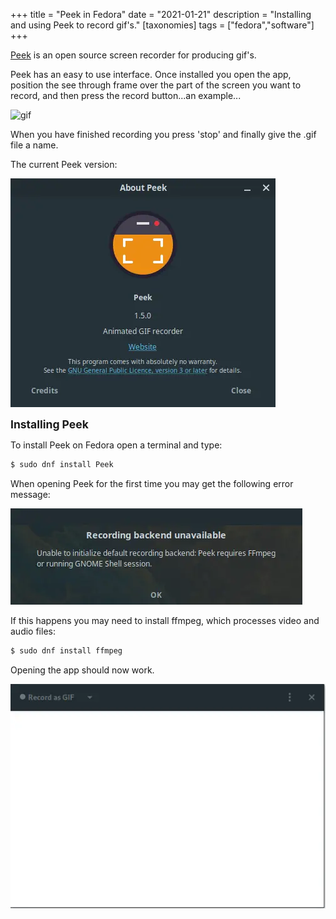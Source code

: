 +++
title =  "Peek in Fedora"
date =   "2021-01-21"
description = "Installing and using Peek to record gif's."
[taxonomies]
tags = ["fedora","software"]
+++

[Peek](https://github.com/phw/peek) is an open source screen recorder for producing gif's. 

<!-- more -->

Peek has an easy to use interface.  Once installed you open the app, position the see through frame over the part of the screen you want to record, and then press the record button...an example...

![gif](https://i.imgur.com/fpcy0ye.gif#center)

When you have finished recording you press 'stop' and finally give the .gif file a name.

The current Peek version:

![about-peek](about-peek.webp)


<span style="font-size:1.25em;font-weight:bold;">Installing Peek</span>

To install Peek on Fedora open a terminal and type:
```bash
$ sudo dnf install Peek
```
When opening Peek for the first time you may get the following error message:

![error-message](peek-ffmpeg.webp)

If this happens you may need to install ffmpeg, which processes video and audio files:
```bash
$ sudo dnf install ffmpeg
```

Opening the app should now work.

![peek-screen](peek-screen.webp)
